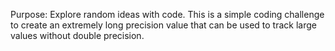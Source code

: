 Purpose:
Explore random ideas with code. This is a simple coding 
challenge to create an extremely long precision value
that can be used to track large values without double
precision.
